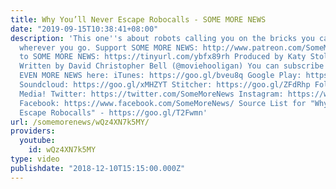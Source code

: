 ```yaml
---
title: Why You’ll Never Escape Robocalls - SOME MORE NEWS
date: "2019-09-15T10:38:41+08:00"
description: 'This one''s about robots calling you on the bricks you carry around
  wherever you go. Support SOME MORE NEWS: http://www.patreon.com/SomeMoreNews SUBSCRIBE
  to SOME MORE NEWS: https://tinyurl.com/ybfx89rh Produced by Katy Stoll (@KatyStoll).
  Written by David Christopher Bell (@moviehooligan) You can subscribe to our podcast
  EVEN MORE NEWS here: iTunes: https://goo.gl/bveu8q Google Play: https://goo.gl/zpnhN9
  Soundcloud: https://goo.gl/xMHZYT Stitcher: https://goo.gl/ZFdRhp Follow us on social
  Media! Twitter: https://twitter.com/SomeMoreNews Instagram: https://www.instagram.com/SomeMoreNews/
  Facebook: https://www.facebook.com/SomeMoreNews/ Source List for "Why You’ll Never
  Escape Robocalls" - https://goo.gl/T2Fwmn'
url: /somemorenews/wQz4XN7k5MY/
providers:
  youtube:
    id: wQz4XN7k5MY
type: video
publishdate: "2018-12-10T15:15:00.000Z"
---
```

